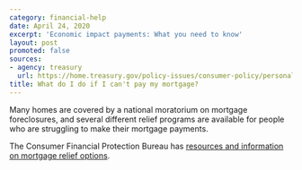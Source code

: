 ```yaml
---
category: financial-help
date: April 24, 2020
excerpt: 'Economic impact payments: What you need to know'
layout: post
promoted: false
sources:
- agency: treasury
  url: https://home.treasury.gov/policy-issues/consumer-policy/personal-finance-and-consumer-protection-steps-for-quicker-financial-relief
title: What do I do if I can't pay my mortgage?
---
```


Many homes are covered by a national moratorium on mortgage foreclosures, and several different relief programs are available for people who are struggling to make their mortgage payments.

The Consumer Financial Protection Bureau has [resources and information on mortgage relief options](https://www.consumerfinance.gov/about-us/blog/guide-coronavirus-mortgage-relief-options/).